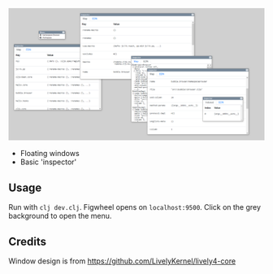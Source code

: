 ![Inspector Windows](screenshots/inspector-windows.png)

- Floating windows
- Basic 'inspector'

## Usage
Run with `clj dev.clj`. Figwheel opens on `localhost:9500`.
Click on the grey background to open the menu.

## Credits
Window design is from https://github.com/LivelyKernel/lively4-core
